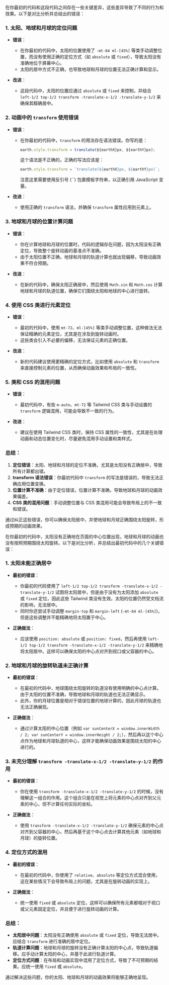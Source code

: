 在你最初的代码和这段代码之间存在一些关键差异，这些差异导致了不同的行为和效果。以下是对比分析并总结出的错误：

### 1. **太阳、地球和月球的定位问题**
   - **错误**：
     - 在你最初的代码中，太阳的位置使用了 `-mt-64 ml-[45%]` 等类手动调整位置，而没有使用正确的定位方式（如 `absolute` 或 `fixed`），导致太阳没有准确地位于屏幕中心。
     - 太阳的居中方式不正确，也导致地球和月球的位置无法正确计算和显示。
   
   - **改进**：
     - 这段代码中，太阳的位置应通过 `absolute` 或 `fixed` 来控制，并结合 `left-1/2 top-1/2 transform -translate-x-1/2 -translate-y-1/2` 来确保其精确居中。

### 2. **动画中的 `transform` 使用错误**
   - **错误**：
     - 在你最初的代码中，`transform` 的用法存在语法错误。你写的是：
       ```javascript
       earth.style.transform = translate(${earthX}px, ${earthY}px);
       ```
       这个语法是不正确的，正确的写法应该是：
       ```javascript
       earth.style.transform = `translate(${earthX}px, ${earthY}px)`;
       ```
       注意这里需要使用反引号 (\`\`) 包裹模板字符串，以正确引用 JavaScript 变量。
   
   - **改进**：
     - 使用正确的 `transform` 语法，并确保 `transform` 属性应用到元素上。

### 3. **地球和月球的位置计算问题**
   - **错误**：
     - 你在计算地球和月球的位置时，代码的逻辑存在问题，因为太阳没有正确定位，导致整个旋转动画的基准点不准确。
     - 由于太阳位置不正确，地球和月球的轨道计算也就出现偏移，导致动画效果不符合预期。
   
   - **改进**：
     - 在新的代码中，确保太阳正确居中，然后使用 `Math.sin` 和 `Math.cos` 计算地球和月球的轨道位置，确保它们围绕太阳和地球的中心进行旋转。

### 4. **使用 CSS 类进行元素定位**
   - **错误**：
     - 最初的代码中，使用 `mt-72`、`ml-[45%]` 等类手动调整位置，这种做法无法保证精确的元素定位，尤其是在涉及到旋转动画时。
     - 这些类会引入不必要的偏移，无法保证元素的正确位置。
   
   - **改进**：
     - 新的代码建议使用更精确的定位方式，比如使用 `absolute` 和 `transform` 来直接控制元素的位置，从而确保动画效果和布局的一致性。

### 5. **类和 CSS 的混用问题**
   - **错误**：
     - 最初代码中，有些 `m-auto`、`mt-72` 等 Tailwind CSS 类与手动设置的 `transform` 逻辑混用，可能会导致不一致的行为。
   
   - **改进**：
     - 建议在使用 Tailwind CSS 类时，保持 CSS 属性的一致性，尤其是在处理动画和动态位置变化时，尽量避免混用手动设置和类样式。

### 总结：
1. **定位错误**：太阳、地球和月球的定位不准确，尤其是太阳没有正确居中，导致所有计算都出错。
2. **transform 语法错误**：你最初代码中 `transform` 的写法是错误的，导致无法正确应用位置变换。
3. **位置计算不准确**：由于定位错误，位置计算不准确，导致地球和月球的动画效果偏差。
4. **CSS 类的混用问题**：手动调整位置与 CSS 类混用可能会导致布局上的不一致和错误。

通过纠正这些错误，你可以确保太阳居中，并使地球和月球正确围绕太阳旋转，形成预期的动画效果。

在你最初的代码中，太阳没有正确地在页面的中心位置出现，地球和月球的动画也没有按照预期围绕太阳旋转。以下是对比分析，并总结出最初代码中的几个关键错误：

### 1. **太阳未能正确居中**
   - **最初的错误**：
     - 你最初的代码使用了 `left-1/2 top-1/2 transform -translate-x-1/2 -translate-y-1/2` 试图将太阳居中，但是由于没有为太阳添加 `absolute` 或 `fixed` 定位，因此这些 Tailwind 类没有生效。太阳的位置仍然受文档流的影响，无法居中。
     - 同时你还尝试手动调整 `margin-top` 和 `margin-left` (`-mt-64 ml-[45%]`)，但是这些调整并不能精确地将太阳置于中心。
   
   - **正确做法**：
     - 应该使用 `position: absolute` 或 `position: fixed`，然后再使用 `left-1/2 top-1/2 transform -translate-x-1/2 -translate-y-1/2` 来精确地将太阳居中。这样可以确保太阳的中心点对齐到视口或父容器的中心。

### 2. **地球和月球的旋转轨道未正确计算**
   - **最初的错误**：
     - 在最初的代码中，地球围绕太阳旋转的轨道没有使用明确的中心点计算。由于太阳的位置不准确，导致地球和月球的轨道也无法正确显示。
     - 此外，你的月球位置是相对于错误位置的地球计算的，因此月球的轨道也无法正确展现。
   
   - **正确做法**：
     - 通过计算太阳的中心位置（例如 `var sunCenterX = window.innerWidth / 2; var sunCenterY = window.innerHeight / 2;`），然后再以这个中心点作为地球和月球轨道的中心，这样才能确保动画效果是围绕太阳的中心进行的。

### 3. **未充分理解 `transform -translate-x-1/2 -translate-y-1/2` 的作用**
   - **最初的错误**：
     - 你在使用 `transform -translate-x-1/2 -translate-y-1/2` 的时候，没有理解这一组合的作用。这个组合只是在视觉上将元素的中心点对齐到父元素的中心，但不计算任何实际的坐标。
   
   - **正确做法**：
     - 使用 `transform -translate-x-1/2 -translate-y-1/2` 确保元素的中心点对齐到父容器的中心，然后再基于这个中心点去计算其他元素（如地球和月球）的旋转位置。

### 4. **定位方式的混用**
   - **最初的错误**：
     - 在最初的代码中，你使用了 `relative`、`absolute` 等定位方式混合使用，这在某些情况下会导致布局上的问题，尤其是在旋转动画的实现上。
   
   - **正确做法**：
     - 统一使用 `fixed` 或 `absolute` 定位，这样可以确保所有元素都相对于视口或父元素固定定位，并且便于进行旋转动画的计算。

### 总结：
- **太阳居中问题**：太阳没有正确使用 `absolute` 或 `fixed` 定位，导致无法居中。应结合 `transform` 进行准确的居中定位。
- **轨道计算问题**：地球和月球的旋转没有正确计算太阳的中心点，导致轨道偏移。应手动计算太阳的中心，并基于此进行轨道计算。
- **定位方式问题**：在布局和动画实现中混用了定位方式，导致了不可预期的结果。应统一使用 `fixed` 或 `absolute`。

通过解决这些问题，你的太阳、地球和月球的动画效果将能够正确地呈现。